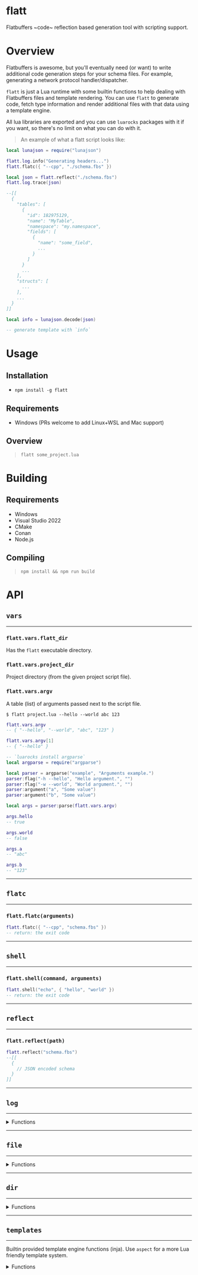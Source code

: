 # flatt

Flatbuffers ~code~ reflection based generation tool with scripting support.

# Overview

Flatbuffers is awesome, but you'll eventually need (or want) to write additional code generation steps for your schema files. For example, generating a network protocol handler/dispatcher.

`flatt` is just a Lua runtime with some builtin functions to help dealing with Flatbuffers files and template rendering. You can use `flatt` to generate code, fetch type information and render additional files with that data using a template engine.

All lua libraries are exported and you can use `luarocks` packages with it if you want, so there's no limit on what you can do with it.

> An example of what a flatt script looks like:

```lua
local lunajson = require("lunajson")

flatt.log.info("Generating headers...")
flatt.flatc({ "--cpp", "./schema.fbs" })

local json = flatt.reflect("./schema.fbs")
flatt.log.trace(json)

--[[
  {
    "tables": [
      {
        "id": 182975129,
        "name": "MyTable",
        "namespace": "my.namespace",
        "fields": [
          {
            "name": "some_field",
            ...
          }
        ]
      }
      ...
    ],
    "structs": [
      ...
    ],
    ...
  }
]]

local info = lunajson.decode(json)

-- generate template with `info`

```

# Usage

## Installation

- `npm install -g flatt`

## Requirements

- Windows (PRs welcome to add Linux+WSL and Mac support)

## Overview

> `flatt some_project.lua`

##

# Building

## Requirements

- Windows
- Visual Studio 2022
- CMake
- Conan
- Node.js

## Compiling

> `npm install && npm run build`

# API

## `vars`
---

### `flatt.vars.flatt_dir`

Has the `flatt` executable directory.

### `flatt.vars.project_dir`

Project directory (from the given project script file).

### `flatt.vars.argv`

A table (list) of arguments passed next to the script file.

```
$ flatt project.lua --hello --world abc 123
```

```lua
flatt.vars.argv
-- { "--hello", "--world", "abc", "123" }

flatt.vars.argv[1]
-- { "--hello" }
```

```lua
-- `luarocks install argparse`
local argparse = require("argparse")

local parser = argparse("example", "Arguments example.")
parser:flag("-h --hello", "Hello argument.", "")
parser:flag("-w --world", "World argument.", "")
parser:argument("a", "Some value")
parser:argument("b", "Some value")

local args = parser:parse(flatt.vars.argv)

args.hello
-- true

args.world
-- false

args.a
-- "abc"

args.b
-- "123"
```

---

## `flatc`
---

### `flatt.flatc(arguments)`

```lua
flatt.flatc({ "--cpp", "schema.fbs" })
-- return: the exit code
```

---

## `shell`
---

### `flatt.shell(command, arguments)`

```lua
flatt.shell("echo", { "hello", "world" })
-- return: the exit code
```

---

## `reflect`
---

### `flatt.reflect(path)`

```lua
flatt.reflect("schema.fbs")
--[[
  {
    // JSON encoded schema
  }
]]
```

---

## `log`
---

<details>
  <summary>
    Functions
  </summary>

### `Level` list

- `trace`
- `debug`
- `info`
- `warn`
- `error`
- `critical`

### `flatt.file.set_level(level)`

```lua
flatt.log.set_level("info")
-- Sets the current logging level
```

### `flatt.file.get_level()`

```lua
flatt.log.get_level()
-- Gets the current logging level
```

### `flatt.file.trace(line)`

```lua
flatt.log.trace("log line")
-- Writes to console in white (windows)
```

### `flatt.file.trace(line)`

```lua
flatt.log.trace("log line")
-- Writes to console in white (windows)
```

### `flatt.file.debug(line)`

```lua
flatt.log.debug("log line")
-- Writes to console in blue (windows)
```

### `flatt.file.info(line)`

```lua
flatt.log.info("log line")
-- Writes to console in green (windows)
```

### `flatt.file.warn(line)`

```lua
flatt.log.warn("log line")
-- Writes to console in yellow (windows)
```

### `flatt.file.error(line)`

```lua
flatt.log.error("log line")
-- Writes to console in red (windows)
```

### `flatt.file.critical(line)`

```lua
flatt.log.critical("log line")
-- Writes to console in white with red background (windows)
```

</details>


---

## `file`
---

<details>
  <summary>
    Functions
  </summary>

### `flatt.file.write(path, data)`

```lua
flatt.dir.read("hello.txt", "Hello world!)
-- return: "Hello world!"
```

### `flatt.file.read(path)`

```lua
flatt.dir.read("hello.txt")
-- return: "Hello world!"
```

### `flatt.file.exists(path)`

```lua
flatt.dir.exists("./non-existing-file.ext")
-- return: false

flatt.dir.exists("hello.txt")
-- return: true
```

### `flatt.file.hash(path)`

```lua
flatt.dir.hash("./non-existing-file.ext")
-- return: nil

flatt.dir.hash("some-file.ext")
-- return: "EDCBA5DD333A60F3C98452672A1AB1711409040D"
```

</details>

---

## `dir`
---

<details>
  <summary>
    Functions
  </summary>

### `flatt.dir.hash(path)`

```lua
flatt.dir.hash("./non-existing-dir")
-- return: nil

flatt.dir.hash(".")
-- return: "4CF8ADEDB3B43E78645E4DE673D2D7DD4CFADA58"
```

</details>

---

## `templates`
---

Builtin provided template engine functions (inja).
Use `aspect` for a more Lua friendly template system.

<details>
  <summary>
    Functions
  </summary>

### `flatt.templates.render_string(template, data)`

> Accepts JSON encoded string for data.

```lua
flatt.templates.render_string("hello {{name}}", "{\"name\":\"world\"}")
-- return: "hello world"
```

### `flatt.templates.render_file(src, dest, data)`

> Accepts JSON encoded string for data.

```lua
flatt.templates.render_string("template.txt", "output.txt", "{\"name\":\"world\"}")
-- return: true
```

---

## `string`
---

<details>
  <summary>
    Functions
  </summary>

### `flatt.string.pad_left(string, len, pad = " ")`

```lua
flatt.string.pad_left("1234", 8)
-- return: "    1234"

flatt.string.pad_left("1234", 8, "0")
-- return: "00001234"
```

### `flatt.string.pad_right(string, len, pad = " ")`

```lua
flatt.string.pad_left("1234", 8)
-- return: "1234    "

flatt.string.pad_right("1234", 8, "0")
-- return: "12340000"
```

### `flatt.string.starts_with(string, string)`

```lua
flatt.string.starts_with("hello world", "hello")
-- return: true

flatt.string.starts_with("hello world", "world")
-- return: false
```

### `flatt.string.ends_with(string, string)`

```lua
flatt.string.ends_with("hello world", "hello")
-- return: false

flatt.string.ends_with("hello world", "world")
-- return: true
```

### `flatt.string.split(string, delim, limit = 0)`

```lua
flatt.string.split("hello world", " ")
-- return: {"hello", "world"}

flatt.string.split("is this real life", " ", 3)
-- return: {"is", "this", "real life"}
```

### `flatt.string.trim(string)`

```lua
flatt.string.trim("  hello    world  ")
-- return: "hello    world"
```

### `flatt.string.trim_left(string)`

```lua
flatt.string.trim("  hello    world  ")
-- return: "hello    world  "
```

### `flatt.string.trim_right(string)`

```lua
flatt.string.trim("  hello    world")
-- return: "hello    world  "
```

### `flatt.string.explode(string)`

> Splits the string whenever one of the following characters is found: `. -_|/\`

```lua
flatt.string.explode("a.b c-d|e/f\\g")
-- return: { "a", "b", "c", "d", "e", "f", "g" }
```

### `flatt.string.join(strings, delim = ",")`

```lua
flatt.string.join({ "a", "b", "c", "d", "e", "f", "g" }, "~")
-- return: "a~b~c~d~e~f~g"
```

### `flatt.string.lower_case(string)`

```lua
flatt.string.lower_case("NewGUIAlertBox")
-- return: "newguialertbox"
```

### `flatt.string.upper_case(string)`

```lua
flatt.string.upper_case("NewGUIAlertBox")
-- return: "NEWGUIALERTBOX"
```

### `flatt.string.ucfirst(string)`

```lua
flatt.string.ucfirst("NewGUIAlertBox")
-- return: "NewGUIAlertBox"
```

### `flatt.string.lcfirst(string)`

```lua
flatt.string.lcfirst("NewGUIAlertBox")
-- return: "newGUIAlertBox"
```

### `flatt.string.snake_case(string)`

```lua
flatt.string.snake_case("NewGUIAlertBox")
-- return: "new_gui_alert_box"
```

### `flatt.string.kebab_case(string)`

```lua
flatt.string.kebab_case("NewGUIAlertBox")
-- return: "new-gui-alert-box"
```

### `flatt.string.pascal_case(string)`

```lua
flatt.string.pascal_case("NewGUIAlertBox")
-- return: "NewGuiAlertBox"
```

### `flatt.string.camel_case(string)`

```lua
flatt.string.camel_case("NewGUIAlertBox")
-- return: "newGuiAlertBox"
```

### `flatt.string.const_case(string)`

```lua
flatt.string.const_case("NewGUIAlertBox")
-- return: "NEW_GUI_ALERT_BOX"
```

### `flatt.string.train_case(string)`

```lua
flatt.string.train_case("NewGUIAlertBox")
-- return: "New-Gui-Alert-Box"
```

### `flatt.string.ada_case(string)`

```lua
flatt.string.ada_case("NewGUIAlertBox")
-- return: "New_Gui_Alert_Box"
```

### `flatt.string.cobol_case(string)`

```lua
flatt.string.cobol_case("NewGUIAlertBox")
-- return: "NEW-GUI-ALERT-BOX"
```

### `flatt.string.dot_case(string)`

```lua
flatt.string.dot_case("NewGUIAlertBox")
-- return: "new.gui.alert.box"
```

### `flatt.string.path_case(string)`

```lua
flatt.string.path_case("NewGUIAlertBox")
-- return: "new/gui/alert/box"
```

### `flatt.string.space_case(string)`

```lua
flatt.string.space_case("NewGUIAlertBox")
-- return: "new gui alert box"
```

### `flatt.string.capital_case(string)`

```lua
flatt.string.capital_case("NewGUIAlertBox")
-- return: "New Gui Alert Box"
```

### `flatt.string.cpp_case(string)`

```lua
flatt.string.cpp_case("NewGUIAlertBox")
-- return: "new::gui::alert::box"
```

</details>

















